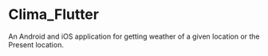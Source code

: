 # Clima_Flutter
An Android and iOS application for getting weather of a given location or the Present location.
